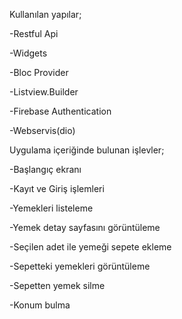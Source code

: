 Kullanılan yapılar;

-Restful Api

-Widgets

-Bloc Provider

-Listview.Builder

-Firebase Authentication

-Webservis(dio)

Uygulama içeriğinde bulunan işlevler;

-Başlangıç ekranı

-Kayıt ve Giriş işlemleri

-Yemekleri listeleme

-Yemek detay sayfasını görüntüleme

-Seçilen adet ile yemeği sepete ekleme

-Sepetteki yemekleri görüntüleme

-Sepetten yemek silme

-Konum bulma
